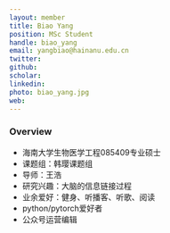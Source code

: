 ```yaml
---
layout: member
title: Biao Yang
position: MSc Student
handle: biao_yang
email: yangbiao@hainanu.edu.cn
twitter:
github: 
scholar: 
linkedin: 
photo: biao_yang.jpg
web: 
---
```


### Overview
- 海南大学生物医学工程085409专业硕士
- 课题组：韩璎课题组
- 导师：王浩
- 研究兴趣：大脑的信息链接过程
- 业余爱好：健身、听播客、听歌、阅读
- python/pytorch爱好者
- 公众号运营编辑
